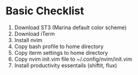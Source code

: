 # Basic Checklist

1) Download ST3 (Marina default color scheme)
2) Download iTerm
3) Install nvim
4) Copy bash profile to home directory
5) Copy iterm settings to home directory
6) Copy nvim init.vim file to ~/.config/nvim/init.vim
7) Install productivity essentails (shiftit, flux)
